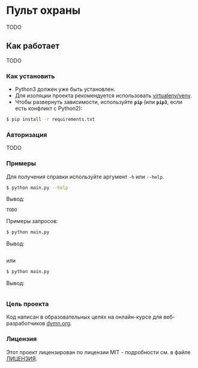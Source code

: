 # Пульт охраны
TODO 

## Как работает
TODO

### Как установить

* Python3 должен уже быть установлен.
* Для изоляции проекта рекомендуется использовать [virtualenv/venv](https://docs.python.org/3/library/venv.html).
* Чтобы развернуть зависимости, используйте **`pip`** (или **`pip3`**, если есть конфликт с Python2):

```bash
$ pip install -r requirements.txt
```

### Авторизация
TODO

### Примеры
Для получения справки используйте аргумент ```-h``` или ```--help```.

```bash
$ python main.py --help
```
Вывод:
```
TODO
```

Примеры запросов:
```bash
$ python main.py
```

Вывод:
```

```
или

```bash
$ python main.py 
```

Вывод:
```

```

### Цель проекта

Код написан в образовательных целях на онлайн-курсе для веб-разработчиков [dvmn.org](https://dvmn.org).

### Лицензия

Этот проект лицензирован по лицензии MIT - подробности см. в файле [ЛИЦЕНЗИЯ](LICENSE).
